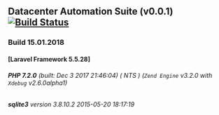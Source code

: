 ## Datacenter Automation Suite (v0.0.1) [![Build Status](https://travis-ci.org/comdexxsolutionsllc/dcas-laravel55.svg?branch=master)](https://travis-ci.org/comdexxsolutionsllc/dcas-laravel55)
### Build 15.01.2018
#### [Laravel Framework 5.5.28]
###### **PHP 7.2.0** (built: Dec 3 2017 21:46:04) ( NTS ) (_`Zend Engine`_ v3.2.0 with _`Xdebug`_ v2.6.0alpha1)
###### **sqlite3** version 3.8.10.2 2015-05-20 18:17:19 
